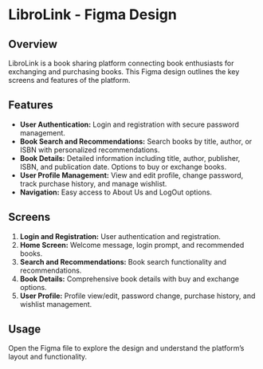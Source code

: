 # LibroLink - Figma Design

## Overview

LibroLink is a book sharing platform connecting book enthusiasts for exchanging and purchasing books. This Figma design outlines the key screens and features of the platform.

## Features

- **User Authentication:** Login and registration with secure password management.
- **Book Search and Recommendations:** Search books by title, author, or ISBN with personalized recommendations.
- **Book Details:** Detailed information including title, author, publisher, ISBN, and publication date. Options to buy or exchange books.
- **User Profile Management:** View and edit profile, change password, track purchase history, and manage wishlist.
- **Navigation:** Easy access to About Us and LogOut options.

## Screens

1. **Login and Registration:** User authentication and registration.
2. **Home Screen:** Welcome message, login prompt, and recommended books.
3. **Search and Recommendations:** Book search functionality and recommendations.
4. **Book Details:** Comprehensive book details with buy and exchange options.
5. **User Profile:** Profile view/edit, password change, purchase history, and wishlist management.

## Usage

Open the Figma file to explore the design and understand the platform’s layout and functionality.


